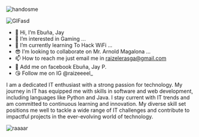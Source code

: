 



![handosme](https://github.com/raizel1471/raizel1471/assets/142653894/acfdfec1-a155-454b-ada2-a6a43d1bb89a)


![GIFasd](https://github.com/raizel1471/raizel1471/assets/142653894/6cf8da14-2205-471c-826a-631f0a5f0d31)





- 👋 Hi, I’m Ebuña, Jay
- 👀 I’m interested in Gaming ...
- 🌱 I’m currently learning To Hack WiFi ...
- 😎 I’m looking to collaborate on Mr. Arnold Magalona ...
- 📫 How to reach me just email me in raizelerasga@gmail.com
- 🥰 Add me on facebook Ebuña, Jay P.
- 😘 Follow me on IG @raizeeeel_





I am a dedicated IT enthusiast with a strong passion for technology. My journey in IT has equipped me with skills in software and web development, including languages like Python and Java. I stay current with IT trends and am committed to continuous learning and innovation. My diverse skill set positions me well to tackle a wide range of IT challenges and contribute to impactful projects in the ever-evolving world of technology.




![raaaar](https://github.com/raizel1471/raizel1471/assets/142653894/a26d7cc4-92dc-4817-ae6a-275ba2ee32aa)

<!---
raizel1471/raizel1471 is a ✨ special ✨ repository because its `README.md` (this file) appears on your GitHub profile.
You can click the Preview link to take a look at your changes.
--->
